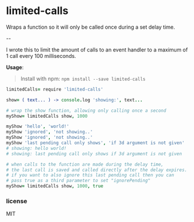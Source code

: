 <h1>limited-calls</h1>

Wraps a function so it will only be called once during a set delay time.

--

I wrote this to limit the amount of calls to an event handler to a maximum of 1 call every 100 milliseconds.


**Usage**:


>Install with npm: `npm install --save limited-calls`


```coffeescript
limitedCalls= require 'limited-calls'

show= ( text... ) -> console.log 'showing:', text...

# wrap the show function, allowing only calling once a second
myShow= limitedCalls show, 1000

myShow 'hello', 'world!'
myShow 'ignored', 'not showing..'
myShow 'ignored', 'not showing..'
myShow 'last pending call only shows', 'if 3d argument is not given'
# showing: hello world!
# showing: last pending call only shows if 3d argument is not given

# when calls to the function are made during the delay time,
# the last call is saved and called directly after the delay expires.
# if you want to also ignore this last pending call then you can
# pass true as a third parameter to set "ignorePending"
myShow= limitedCalls show, 1000, true
```

<h3>license</h3>

MIT